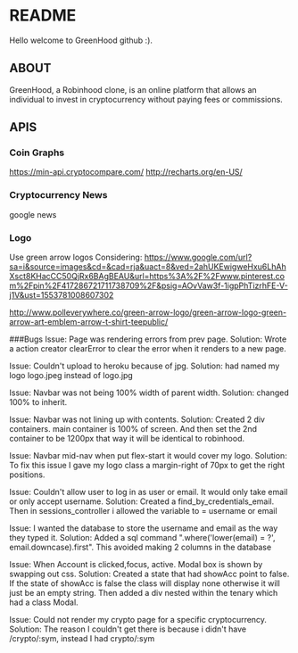 # README
Hello welcome to GreenHood github :).

## ABOUT
GreenHood, a Robinhood clone, is an online platform that allows an individual to invest in cryptocurrency without paying fees or commissions.

## APIS 
### Coin Graphs
https://min-api.cryptocompare.com/
http://recharts.org/en-US/

### Cryptocurrency News
google news

### Logo
Use green arrow logos
Considering:
https://www.google.com/url?sa=i&source=images&cd=&cad=rja&uact=8&ved=2ahUKEwigweHxu6LhAhXsct8KHacCC50QjRx6BAgBEAU&url=https%3A%2F%2Fwww.pinterest.com%2Fpin%2F417286721711738709%2F&psig=AOvVaw3f-1igpPhTizrhFE-V-j1V&ust=1553781008607302

http://www.polleverywhere.co/green-arrow-logo/green-arrow-logo-green-arrow-art-emblem-arrow-t-shirt-teepublic/


###Bugs
Issue: Page was rendering errors from prev page.
Solution: Wrote a action creator clearError to clear the error when it renders to a new page.

Issue: Couldn't upload to heroku because of jpg.
Solution: had named my logo logo.jpeg instead of logo.jpg

Issue: Navbar was not being 100% width of parent width.
Solution: changed 100% to inherit.

Issue: Navbar was not lining up with contents.
Solution: Created 2 div containers. main container is 100% of screen. And then set the 2nd container to be 1200px that way it will be identical to robinhood.

Issue: Navbar mid-nav when put flex-start it would cover my logo.
Solution: To fix this issue I gave my logo class a margin-right of 70px to get the right positions.

Issue: Couldn't allow user to log in as user or email. It would only take email or only accept username.
Solution: Created a find_by_credentials_email. Then in sessions_controller i allowed the variable to = username or email

Issue: I wanted the database to store the username and email as the way they typed it.
Solution: Added a sql command ".where('lower(email) = ?', email.downcase).first". This avoided making 2 columns in the database

Issue: When Account is clicked,focus, active. Modal box is shown by swapping out css.
Solution: Created a state that had showAcc point to false. If the state of showAcc is false the class will display none otherwise it will just be an empty string. Then added a div nested within the tenary which had a class Modal. 

Issue: Could not render my crypto page for a specific cryptocurrency.
Solution: The reason I couldn't get there is because i didn't have /crypto/:sym, instead I had crypto/:sym

